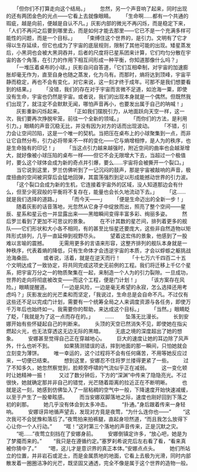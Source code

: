 　　「但你们不打算走向这个结局。」
　　忽然，另一个声音响了起来，同时出现的还有两团金色的光点——它看上去就像眼睛。
　　「生命啊……都有一个共通的瑕疵，越是向前，便越是自认不凡。」灰影内部的微光不再闪烁，而是稳定下来，「人们不再问之后要到哪里去，而是如何才能去那里——它已不是一个充满多样可能性的问题，而是一个目标。」
　　「束缚住这个世界的，是引力。文明有了它才得以生存延续，但它也成为了宇宙的底层规则，限制了其他可能的出现。矮星蒸发后，小黑洞也会被大黑洞吞并，后者的尺度将已星系团来计算，它们均匀分散在宇宙的各个角落，在引力的作用下相互间形成一种平衡，你知道那像什么吗？」
　　「一堆压着桌布的小球。」灰影自问自答道，「它们互相牵制，对宇宙的加速膨胀却毫无作为，直至自身也随之蒸发，化为乌有。而那时，熵将达到顶峰，宇宙平静而稳定，再也不会有变化，对它来说，这一刻才终于成年。可那不是我们想要看到的结果。」
　　「没错，我们的存在对于宇宙而言微不足道，如沧海一粟，即使没有生命，宇宙也仍然是宇宙。或者说，我们的出现本身就是一个偶然。但既然我们出现了，就注定不会默默无闻，哪怕声音再小，也要发出属于自己的呐喊！」
　　灰影重新闪烁起来。
　　「正如我们摆脱引力，从地面跃向天空一样，这一次，我们要再次挣脱牢笼，前往一个全新的领域。」
　　「而你们的方法，是利用引力。」眼睛的声音沉稳无比，并没有因为对方的话而出现波动。
　　「不错，引力会让空间凹陷，这是一个唯一的契机。当把压在桌布上的小球聚集到一点，而非让它自然分布，引力必将带来不一样的变化——它与熵增相悖，是人为的秩序，也是生命独有的印记！」
　　「当这点引力越来越强时，附近空间的曲率也会越渐增大，就好像被小球压陷的桌布一样——但它不会无限增大下去，当超过一个极值时，要么这个球体会成为新的奇点并引爆，要么……宇宙将会被撕开一个裂口。」
　　当它说到这里，罗兰仿佛听到了一记沉闷的鼓声，那是宇宙被敲响的声音，极度扭曲的空间被洞穿后会猛地回弹，其震荡强烈到足以形成能撼动世界的引力波。
　　「这个裂口会成为新的生机，它连接着宇宙外的区域，没人知道那边会有什么，但至少死寂般的平衡将不复存在，能量也会长久地流动下去。」
　　「这……就是我们选择的道路。」
　　「而今天——」
　　「便是生命迈出的全新一步！」
　　随着灰影的话音落地，光忽然从它身子中绽放而出，照亮了整个空间——星辰、星系和星云也一并显露出来——黑暗瞬间变得丰富多彩、绚丽多姿。
　　然后罗兰看到了更加不可思议的景象。
　　在不计其数的星芒间，排列着更多的舰队——它们形状和大小各不相同，有的甚至比恒星还要庞大，这些非自然造物以矩阵形式排列，几乎一直延伸到视野尽头。
　　望着这宏伟的景象，他感到了一股难以言喻的震撼。
　　无需用更多的言语来形容，这整齐排列的舰队本身就是一种秩序，代表着熵的降低，只有生命体才会违逆宇宙的本质，才会以蜉蝣之躯挑战沧海桑田。
　　或者说，活着，就是在逆天而行！
　　「十七万六千四百二十五个文明达成了一致协定，将共同完成这项史无前例的工程。我们将迁移上千亿个星系，把宇宙万分之一的物质聚集在一起，来制造一个人为的引力裂隙。一旦成功，世界的走向将彻底被改变——而这个工程，便是门计划！」
　　「该方案存在风险。」眼睛提醒道。
　　「一边是风险，一边是毫无希望的永寂，怎么选择还用考虑吗？」灰影发出的光芒柔和而坚定，「我说过，生命总是会自命不凡。不过仅有这些还不足以完成门计划，需要有一个统筹全局之人来调度资源与各任务，即使万千万年后也始终如一。我需要你的帮助，来达成这个目标。」
　　「当然。」眼睛眨了眨，「我就是为了这一点而存在的。」
　　……
　　坠落无比漫长。
　　长到安娜开始有些怀疑起自己的判断来。
　　头顶的天空已然消失不见，即使她在指尖燃起火光，也无法穿透这无边无际的黑暗。
　　无底之境的深度超出了她的想象。
　　安娜甚至觉得自己正在穿越地心。
　　巨大的速度让她的耳边除了风声外，什么也听不到。
　　如果猜测错误的话，摔到地面的那一瞬间，只怕她就会立刻变为薄饼。
　　唯一幸运的，这个过程将不会有任何痛苦，不用等她反应过来，一切便已结束。
　　想到这里，安娜忍不住将罗兰搂得更紧了一些。
　　过了不知多久，她忽然察觉到，脸颊旁呼啸的气流似乎正在减弱。
　　这一变化顿时让她精神一振！
　　又过了数分钟后，下方的“深渊”中传来了隐隐亮光。不过很快，她就确定那并非自己的错觉，光芒随着距离的拉近正在不断明晰。
　　也就是这一刻，她感到仿佛坠入了一层粘稠的空气中一般，下降速度开始快速减缓，以至于产生了一股晕眩感。
　　而当安娜双脚落地之际，速度也刚好回到下落之初的刹那。
　　她几乎没有体会到太多冲击。
　　“扑通。”身后跟着传来一身轻响。
　　安娜讶异地循声望去，发现对方竟是夜莺，“为什么连你也——”
　　“这次我可不会犹豫和落后了。”夜莺拍来拍裤腿，直起身坦然道，“而且我怎么放得下心让你一个人行动。”
　　“哐！”这时第三个落地的声音传来，正是沉默之灾。
　　“呃……”夜莺立刻挡在了安娜身前。
　　安娜倒镇定许多，“放心吧，她是为了梦魇而来的。”
　　“我只是在遵循约定。”塞罗刹希说完后左右看了看，“看来真被你猜中了。”
　　“嗯，这儿才是意识界的真正本体。”安娜点点头。
　　她们所站立的位置，并非岩石或泥土，而是金属质地的地面，它看上去极为光滑，同时内部散发着一圈圈洁净的光芒，既坚固又通透，完全不像是属于这个世界的造物一般。